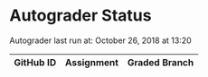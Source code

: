 # Autograder Status
Autograder last run at: October 26, 2018 at 13:20

| GitHub ID | Assignment | Graded Branch |
|-----------|------------|---------------|
